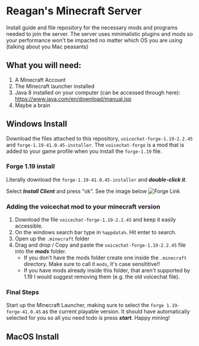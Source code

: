 # Reagan's Minecraft Server
Install guide and file repository for the necessary mods and programs needed to join the server. The server uses minimalistic plugins and mods so your performance won't be impacted no matter which OS you are using (talking about you Mac peasants)

## What you will need:
1. A Minecraft Account
2. The Minecraft launcher installed
3. Java 8 installed on your computer (can be accessed through here): https://www.java.com/en/download/manual.jsp
5. Maybe a brain

## Windows Install
Download the files attached to this repository, ```voicechat-forge-1.19-2.2.45``` and ```forge-1.19-41.0.45-installer```. The ```voicechat-forge``` is a mod that is added to your game profile when you install the ```forge-1.19``` file.

### Forge 1.19 install
Literally download the ```forge-1.19-41.0.45-installer``` and **_double-click it_**. 

Select **_Install Client_** and press "ok". See the image below
![Forge Link](https://www.9minecraft.net/wp-content/uploads/2022/04/Minecraft-Forge-Screenshots-1.png)


### Adding the voicechat mod to your minecraft version
1. Download the file ```voicechat-forge-1.19-2.2.45``` and keep it easily accessible.
2. On the windows search bar type in ```%appdata%```. Hit enter to search.
3. Open up the ```.minecraft``` folder
4. Drag and drop / Copy and paste the ```voicechat-forge-1.19-2.2.45``` file into the **_mods_** folder.
   - If you don't have the mods folder create one inside the ```.minecraft``` directory. Make sure to call it ```mods```, it's case sensititive!!
   - If you have mods already inside this folder,  that aren't supported by 1.19 I would suggest removing them (e.g. the old voicechat file). 

### Final Steps
Start up the Minecraft Launcher, making sure to select the ```forge 1.19-forge-41.0.45``` as the current playable version. It should have automatically selected for you so all you need todo is press **_start_**. Happy mining!


## MacOS Install


